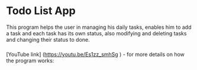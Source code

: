 # Todo List App 

This program helps the user in managing his daily tasks, enables him to add a task and each task has its own status, also modifying and deleting tasks and changing their status to done.

### 
[YouTube link] (https://youtu.be/Es1zz_smhSg ) - for more details on how the program works:
